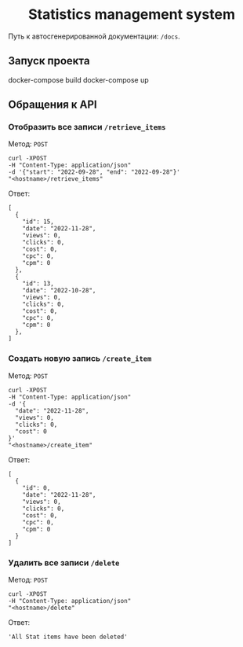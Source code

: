 <h1 align="center">Statistics management system</h1>

Путь к автосгенерированной документации: `/docs`.

## Запуск проекта

docker-compose build
docker-compose up

## Обращения к API

### Отобразить все записи  `/retrieve_items`

Метод: `POST`

```
curl -XPOST
-H "Content-Type: application/json"
-d '{"start": "2022-09-28", "end": "2022-09-28"}'
"<hostname>/retrieve_items"
```

Ответ:

```
[
  {
    "id": 15,
    "date": "2022-11-28",
    "views": 0,
    "clicks": 0,
    "cost": 0,
    "cpc": 0,
    "cpm": 0
  },
  {
    "id": 13,
    "date": "2022-10-28",
    "views": 0,
    "clicks": 0,
    "cost": 0,
    "cpc": 0,
    "cpm": 0
  },
]
```

### Создать новую запись `/create_item`

Метод: `POST`

```
curl -XPOST
-H "Content-Type: application/json"
-d '{
  "date": "2022-11-28",
  "views": 0,
  "clicks": 0,
  "cost": 0
}'
"<hostname>/create_item"
```

Ответ:

```
[
  {
    "id": 0,
    "date": "2022-11-28",
    "views": 0,
    "clicks": 0,
    "cost": 0,
    "cpc": 0,
    "cpm": 0
  }
]
```

### Удалить все записи `/delete`

Метод: `POST`

```
curl -XPOST
-H "Content-Type: application/json"
"<hostname>/delete"
```

Ответ:

```
'All Stat items have been deleted'
```